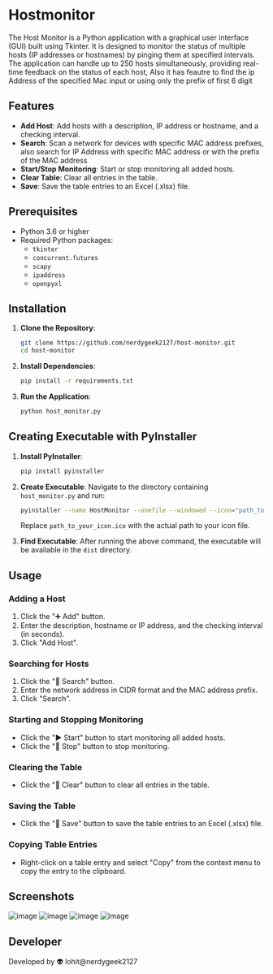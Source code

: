 # Hostmonitor
The Host Monitor is a Python application with a graphical user interface (GUI) built using Tkinter. It is designed to monitor the status of multiple hosts (IP addresses or hostnames) by pinging them at specified intervals. The application can handle up to 250 hosts simultaneously, providing real-time feedback on the status of each host, Also it has feautre to find the ip Address of the specified Mac input or using only the prefix of first 6 digit

## Features

- **Add Host**: Add hosts with a description, IP address or hostname, and a checking interval.
- **Search**: Scan a network for devices with specific MAC address prefixes, also search for IP Address with specific MAC address or with the prefix of the MAC address
- **Start/Stop Monitoring**: Start or stop monitoring all added hosts.
- **Clear Table**: Clear all entries in the table.
- **Save**: Save the table entries to an Excel (.xlsx) file.

## Prerequisites

- Python 3.6 or higher
- Required Python packages:
  - `tkinter`
  - `concurrent.futures`
  - `scapy`
  - `ipaddress`
  - `openpyxl`

## Installation

1. **Clone the Repository**:
    ```sh
    git clone https://github.com/nerdygeek2127/host-monitor.git
    cd host-monitor
    ```

2. **Install Dependencies**:
    ```sh
    pip install -r requirements.txt
    ```

3. **Run the Application**:
    ```sh
    python host_monitor.py
    ```

## Creating Executable with PyInstaller

1. **Install PyInstaller**:
    ```sh
    pip install pyinstaller
    ```

2. **Create Executable**:
    Navigate to the directory containing `host_monitor.py` and run:
    ```sh
    pyinstaller --name HostMonitor --onefile --windowed --icon="path_to_your_icon.ico" host_monitor.py
    ```
    Replace `path_to_your_icon.ico` with the actual path to your icon file.

3. **Find Executable**:
    After running the above command, the executable will be available in the `dist` directory.

## Usage

### Adding a Host

1. Click the "➕ Add" button.
2. Enter the description, hostname or IP address, and the checking interval (in seconds).
3. Click "Add Host".

### Searching for Hosts

1. Click the "🔎 Search" button.
2. Enter the network address in CIDR format and the MAC address prefix.
3. Click "Search".

### Starting and Stopping Monitoring

- Click the "▶️ Start" button to start monitoring all added hosts.
- Click the "🚫 Stop" button to stop monitoring.

### Clearing the Table

- Click the "🔄 Clear" button to clear all entries in the table.

### Saving the Table

- Click the "💾 Save" button to save the table entries to an Excel (.xlsx) file.

### Copying Table Entries

- Right-click on a table entry and select "Copy" from the context menu to copy the entry to the clipboard.

## Screenshots
![image](https://github.com/user-attachments/assets/ced26d59-8220-4e6d-aafa-30f0748cdf5c)
![image](https://github.com/user-attachments/assets/722139bc-543c-411c-9890-450263bd8000)
![image](https://github.com/user-attachments/assets/c15ec861-c8e1-4a98-bc4a-b556c22d147a)
![image](https://github.com/user-attachments/assets/20fda9be-4710-4b2f-a645-e61f0432c73e)

## Developer

Developed by 👽 lohit@nerdygeek2127
